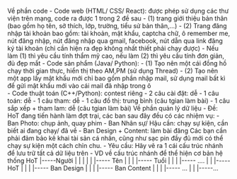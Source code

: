 Về phần code 
	- Code web (HTML/ CSS/ React): được phép sử dụng các thư viện trên mạng, code ra được 1 trong 2 đề sau
		- (1) trang giới thiệu bản thân (bao gồm họ tên, sở thích, lớp, trường, tiểu sử bản thân,...) 
		- (2) Trang đăng nhập tài khoản bao gồm: tài khoản, mật khẩu, captcha chữ, ô remember me, nút đăng nhập, nút đăng nhập qua gmail, facebook,
		nút dẫn qua link đăng ký tài khoản (chỉ cần hiện ra đẹp không nhất thiết phải chạy được) 
		- Nếu làm (1) thì yêu cầu tính thẩm mỹ cao, nếu làm (2) thì yêu cầu tính đơn giản, đủ đẹp mắt
	- Code sản phẩm (Java/ Python): 
		- (1) Tạo nên một cái đồng hồ chạy thời gian thực, hiển thị theo AM,PM (sử dụng Thread)
		- (2) Tạo nên một app lấy mật khẩu mới chỉ bao gồm phần nhập mail, sử dụng mail bất kì để gửi mật khẩu mới vào cái mail đã nhập trong ô		
	- Code thuật toán (C++/Python): contest riêng
		- 2 câu cài đặt: dễ
		- 1 câu toán: dễ
		- 1 câu tham: dễ
		- 1 câu đồ thị: trung bình (câu tgian làm bài)
		- 1 câu sắp xếp + tham lam: dễ (câu tgian làm bài)
Về phần quản lý dữ liệu
	- Đề: HoT đang tiến hành làm đợt trại, các ban sau đây đều có các nhiệm vụ:
		- Ban Photo: chụp ảnh, quay phim
		- Ban Nhân sự/ Hậu cần: chạy sự kiện, cần biết ai đang chạy/ đã về
		- Ban Design + Content: làm bài đăng
	Các bạn cần phải đảm bảo kê khai tài sản cá nhân, cũng như sạc pin đầy đủ mới có thể chạy sự kiện một cách chỉn chu. 
	- Yêu cầu: Hãy vẽ ra 1 cái cấu trúc nhánh để lưu trữ tất cả dữ liệu trên
	- VD về cấu trúc nhánh để thể hiện cơ bản hệ thống HoT
		|-----Người
		|		|
		|		|
		|		|----- Tên
		|		|
		|		|----- Tuổi
		|		|
		|		|----- ....
		|
		|
		|-----HoT
		|		|
		|		|----- Ban Design
		|		|
		|		|----- Ban Content
		|		|
		|		|----- ...
		|
		|
		|-----...
